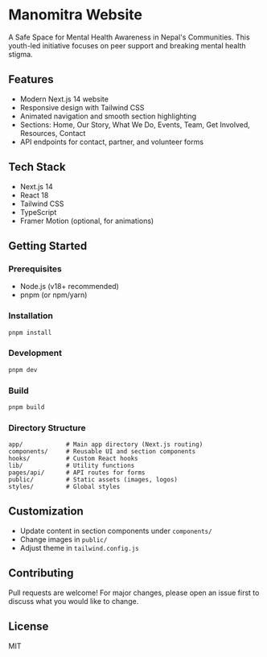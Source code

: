 # Manomitra Website

A Safe Space for Mental Health Awareness in Nepal's Communities. This youth-led initiative focuses on peer support and breaking mental health stigma.

## Features
- Modern Next.js 14 website
- Responsive design with Tailwind CSS
- Animated navigation and smooth section highlighting
- Sections: Home, Our Story, What We Do, Events, Team, Get Involved, Resources, Contact
- API endpoints for contact, partner, and volunteer forms

## Tech Stack
- Next.js 14
- React 18
- Tailwind CSS
- TypeScript
- Framer Motion (optional, for animations)

## Getting Started

### Prerequisites
- Node.js (v18+ recommended)
- pnpm (or npm/yarn)

### Installation
```bash
pnpm install
```

### Development
```bash
pnpm dev
```

### Build
```bash
pnpm build
```

### Directory Structure
```
app/            # Main app directory (Next.js routing)
components/     # Reusable UI and section components
hooks/          # Custom React hooks
lib/            # Utility functions
pages/api/      # API routes for forms
public/         # Static assets (images, logos)
styles/         # Global styles
```

## Customization
- Update content in section components under `components/`
- Change images in `public/`
- Adjust theme in `tailwind.config.js`

## Contributing
Pull requests are welcome! For major changes, please open an issue first to discuss what you would like to change.

## License
MIT

